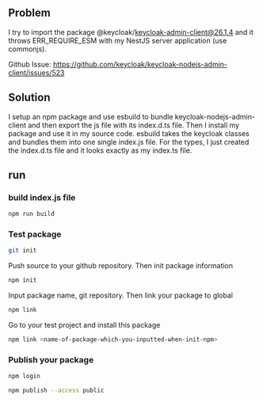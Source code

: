## Problem
I try to import the package @keycloak/keycloak-admin-client@26.1.4 and it throws ERR_REQUIRE_ESM with my NestJS server application (use commonjs).

Github Issue: https://github.com/keycloak/keycloak-nodejs-admin-client/issues/523

## Solution
I setup an npm package and use esbuild to bundle keycloak-nodejs-admin-client and then export the js file with its index.d.ts file.
Then I install my package and use it in my source code.
esbuild takes the keycloak classes and bundles them into one single index.js file. For the types, I just created the index.d.ts file and it looks exactly as my index.ts file.

## run
### build index.js file
```bash
npm run build
```

### Test package
```bash
git init
```

Push source to your github repository. Then init package information
```bash
npm init
```

Input package name, git repository. Then link your package to global
```bash
npm link
```

Go to your test project and install this package
```bash
npm link <name-of-package-which-you-inputted-when-init-npm>
``` 

### Publish your package
```bash
npm login
```

```bash
npm publish --access public
```

